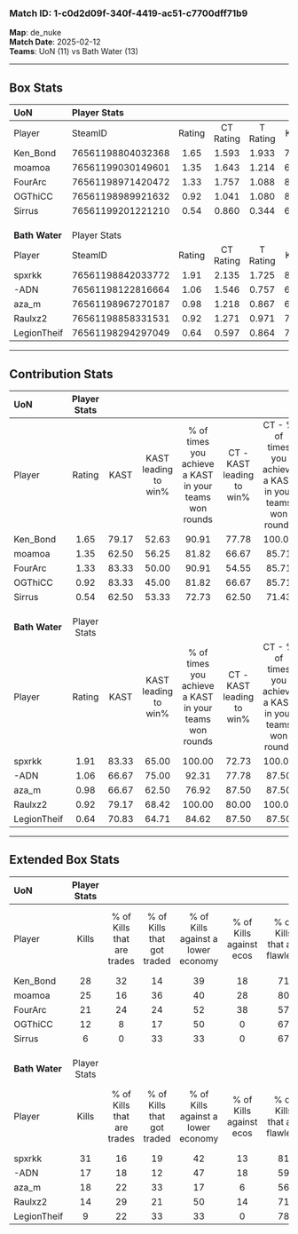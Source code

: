 ### Match ID: 1-c0d2d09f-340f-4419-ac51-c7700dff71b9  
**Map**: de_nuke  
**Match Date**: 2025-02-12  
**Teams**: UoN (11) vs Bath Water (13)  

---  

## Box Stats  

| **UoN**        | Player Stats      |        |           |          |       |       |       |         |        |      |     |
| :- | :- | :-: | :-: | :-: | :-: | :-: | :-: | :-: | :-: | :-: | :-: |
| Player         | SteamID           | Rating | CT Rating | T Rating | KAST  |  ADR  | Kills | Assists | Deaths | K/D  | HS% |
| Ken_Bond       | 76561198804032368 |  1.65  |   1.593   |  1.933   | 79.17 | 114.3 |  28   |    8    |   18   | 1.56 | 42  |
| moamoa         | 76561199030149601 |  1.35  |   1.643   |  1.214   | 62.50 | 102.2 |  25   |    2    |   18   | 1.39 | 48  |
| FourArc        | 76561198971420472 |  1.33  |   1.757   |  1.088   | 83.33 | 85.7  |  21   |    8    |   18   | 1.17 | 33  |
| OGThiCC        | 76561198989921632 |  0.92  |   1.041   |  1.080   | 83.33 | 56.5  |  12   |    8    |   18   | 0.67 | 33  |
| Sirrus         | 76561199201221210 |  0.54  |   0.860   |  0.344   | 62.50 | 48.2  |   6   |    6    |   17   | 0.35 | 33  |
|                |                   |        |           |          |       |       |       |         |        |      |     |
|                |                   |        |           |          |       |       |       |         |        |      |     |
|                |                   |        |           |          |       |       |       |         |        |      |     |
| **Bath Water** | Player Stats      |        |           |          |       |       |       |         |        |      |     |
| Player         | SteamID           | Rating | CT Rating | T Rating | KAST  |  ADR  | Kills | Assists | Deaths | K/D  | HS% |
| spxrkk         | 76561198842033772 |  1.91  |   2.135   |  1.725   | 83.33 | 134.0 |  31   |    6    |   15   | 2.07 | 58  |
| -ADN           | 76561198122816664 |  1.06  |   1.546   |  0.757   | 66.67 | 87.9  |  17   |    5    |   18   | 0.94 | 35  |
| aza_m          | 76561198967270187 |  0.98  |   1.218   |  0.867   | 66.67 | 67.3  |  18   |    2    |   20   | 0.90 | 44  |
| Raulxz2        | 76561198858331531 |  0.92  |   1.271   |  0.971   | 79.17 | 65.0  |  14   |    3    |   20   | 0.70 | 50  |
| LegionTheif    | 76561198294297049 |  0.64  |   0.597   |  0.864   | 70.83 | 43.8  |   9   |    5    |   19   | 0.47 | 66  |
---  

## Contribution Stats  

| **UoN**        | Player Stats |       |                      |                                                        |                           |                                                             |                          |                                                            |
| :- | :-: | :-: | :-: | :-: | :-: | :-: | :-: | :-: |
| Player         |    Rating    | KAST  | KAST leading to win% | % of times you achieve a KAST in your teams won rounds | CT - KAST leading to win% | CT - % of times you achieve a KAST in your teams won rounds | T - KAST leading to win% | T - % of times you achieve a KAST in your teams won rounds |
| Ken_Bond       |     1.65     | 79.17 |        52.63         |                         90.91                          |           77.78           |                           100.00                            |          30.00           |                           75.00                            |
| moamoa         |     1.35     | 62.50 |        56.25         |                         81.82                          |           66.67           |                            85.71                            |          42.86           |                           75.00                            |
| FourArc        |     1.33     | 83.33 |        50.00         |                         90.91                          |           54.55           |                            85.71                            |          44.44           |                           100.00                           |
| OGThiCC        |     0.92     | 83.33 |        45.00         |                         81.82                          |           66.67           |                            85.71                            |          27.27           |                           75.00                            |
| Sirrus         |     0.54     | 62.50 |        53.33         |                         72.73                          |           62.50           |                            71.43                            |          42.86           |                           75.00                            |
|                |              |       |                      |                                                        |                           |                                                             |                          |                                                            |
|                |              |       |                      |                                                        |                           |                                                             |                          |                                                            |
|                |              |       |                      |                                                        |                           |                                                             |                          |                                                            |
| **Bath Water** | Player Stats |       |                      |                                                        |                           |                                                             |                          |                                                            |
| Player         |    Rating    | KAST  | KAST leading to win% | % of times you achieve a KAST in your teams won rounds | CT - KAST leading to win% | CT - % of times you achieve a KAST in your teams won rounds | T - KAST leading to win% | T - % of times you achieve a KAST in your teams won rounds |
| spxrkk         |     1.91     | 83.33 |        65.00         |                         100.00                         |           72.73           |                           100.00                            |          55.56           |                           100.00                           |
| -ADN           |     1.06     | 66.67 |        75.00         |                         92.31                          |           77.78           |                            87.50                            |          71.43           |                           100.00                           |
| aza_m          |     0.98     | 66.67 |        62.50         |                         76.92                          |           87.50           |                            87.50                            |          37.50           |                           60.00                            |
| Raulxz2        |     0.92     | 79.17 |        68.42         |                         100.00                         |           80.00           |                           100.00                            |          55.56           |                           100.00                           |
| LegionTheif    |     0.64     | 70.83 |        64.71         |                         84.62                          |           87.50           |                            87.50                            |          44.44           |                           80.00                            |
---  

## Extended Box Stats  

| **UoN**        | Player Stats |                            |                            |                                    |                         |                              |                                 |        |                             |                                     |                          |                               |                            |
| :- | :-: | :-: | :-: | :-: | :-: | :-: | :-: | :-: | :-: | :-: | :-: | :-: | :-: |
| Player         |    Kills     | % of Kills that are trades | % of Kills that got traded | % of Kills against a lower economy | % of Kills against ecos | % of Kills that are flawless | % of Kills that are close duels | Deaths | % of Deaths that get traded | % of Deaths against a lower economy | % of Deaths against ecos | % of Deaths that are flawless | % of Deaths that are close |
| Ken_Bond       |      28      |             32             |             14             |                 39                 |           18            |              71              |                0                |   18   |             28              |                 33                  |            17            |              61               |             6              |
| moamoa         |      25      |             16             |             36             |                 40                 |           28            |              80              |                0                |   18   |             11              |                 33                  |            17            |              83               |             6              |
| FourArc        |      21      |             24             |             24             |                 52                 |           38            |              57              |                5                |   18   |             22              |                 28                  |            6             |              78               |             6              |
| OGThiCC        |      12      |             8              |             17             |                 50                 |            0            |              67              |                8                |   18   |             33              |                 39                  |            17            |              67               |             0              |
| Sirrus         |      6       |             0              |             33             |                 33                 |            0            |              67              |                0                |   17   |             18              |                 29                  |            6             |              59               |             6              |
|                |              |                            |                            |                                    |                         |                              |                                 |        |                             |                                     |                          |                               |                            |
|                |              |                            |                            |                                    |                         |                              |                                 |        |                             |                                     |                          |                               |                            |
|                |              |                            |                            |                                    |                         |                              |                                 |        |                             |                                     |                          |                               |                            |
| **Bath Water** | Player Stats |                            |                            |                                    |                         |                              |                                 |        |                             |                                     |                          |                               |                            |
| Player         |    Kills     | % of Kills that are trades | % of Kills that got traded | % of Kills against a lower economy | % of Kills against ecos | % of Kills that are flawless | % of Kills that are close duels | Deaths | % of Deaths that get traded | % of Deaths against a lower economy | % of Deaths against ecos | % of Deaths that are flawless | % of Deaths that are close |
| spxrkk         |      31      |             16             |             19             |                 42                 |           13            |              81              |               10                |   15   |             13              |                 27                  |            0             |              67               |             0              |
| -ADN           |      17      |             18             |             12             |                 47                 |           18            |              59              |                6                |   18   |             22              |                 22                  |            6             |              56               |             0              |
| aza_m          |      18      |             22             |             33             |                 17                 |            6            |              56              |                0                |   20   |             15              |                 30                  |            10            |              75               |             5              |
| Raulxz2        |      14      |             29             |             21             |                 50                 |           14            |              71              |                0                |   20   |             45              |                 30                  |            10            |              80               |             0              |
| LegionTheif    |      9       |             22             |             33             |                 33                 |            0            |              78              |                0                |   19   |             21              |                 26                  |            0             |              74               |             5              |
